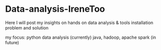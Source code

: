 # Data-analysis-IreneToo
Here I will post my insights on hands on data analysis & tools installation problem and solution

my focus:
python data analysis (currently)
java, hadoop, apache spark (in future)
